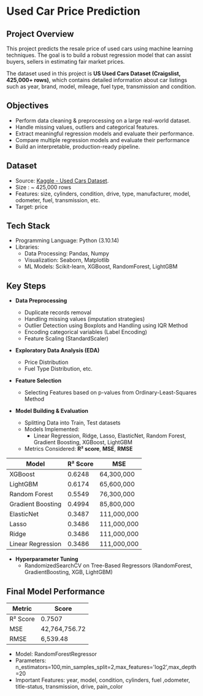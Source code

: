 # Used Car Price Prediction

## Project Overview
This project predicts the resale price of used cars using machine learning techniques. The goal is to build a robust regression model that can assist buyers, sellers in estimating fair market prices.

The dataset used in this project is **US Used Cars Dataset (Craigslist, 425,000+ rows)**, which contains detailed information about car listings such as year, brand, model, mileage, fuel type, transmission and condition.

## Objectives
* Perform data cleaning & preprocessing on a large real-world dataset.
* Handle missing values, outliers and categorical features.
* Extract meaningful regression models and evaluate their performance.
* Compare multiple regression models and evaluate their performance
* Build an interpretable, production-ready pipeline.

## Dataset
* Source: [Kaggle - Used Cars Dataset](https://www.kaggle.com/datasets/austinreese/craigslist-carstrucks-data/data).
* Size : ~ 425,000 rows
* Features: size, cylinders, condition, drive, type, manufacturer, model, odometer, fuel, transmission, etc.
* Target: price

## Tech Stack
* Programming Language: Python (3.10.14)
* Libraries:
  *  Data Processing: Pandas, Numpy
  *  Visualization: Seaborn, Matplotlib
  *  ML Models: Scikit-learn, XGBoost, RandomForest, LightGBM

## Key Steps  

- **Data Preprocessing**  
  - Duplicate records removal  
  - Handling missing values (imputation strategies)  
  - Outlier Detection using Boxplots and Handling using IQR Method  
  - Encoding categorical variables (Label Encoding)  
  - Feature Scaling (StandardScaler)  

- **Exploratory Data Analysis (EDA)**  
  - Price Distribution  
  - Fuel Type Distribution, etc.  

- **Feature Selection**  
  - Selecting Features based on p-values from Ordinary-Least-Squares Method  

- **Model Building & Evaluation**  
  - Splitting Data into Train, Test datasets  
  - Models Implemented:  
    - Linear Regression, Ridge, Lasso, ElasticNet, Random Forest, Gradient Boosting, XGBoost, LightGBM  
  - Metrics Considered: **R² score**, **MSE**, **RMSE**  

| Model              | R² Score |       MSE       |
|--------------------|----------|-----------------|
| XGBoost            | 0.6248   | 64,300,000      |
| LightGBM           | 0.6174   | 65,600,000      |
| Random Forest      | 0.5549   | 76,300,000      |
| Gradient Boosting  | 0.4994   | 85,800,000      |
| ElasticNet         | 0.3487   | 111,000,000     |
| Lasso              | 0.3486   | 111,000,000     |
| Ridge              | 0.3486   | 111,000,000     |
| Linear Regression  | 0.3486   | 111,000,000     |

- **Hyperparameter Tuning**  
  - RandomizedSearchCV on Tree-Based Regressors (RandomForest, GradientBoosting, XGB, LightGBM)
 
## Final Model Performance  
| Metric | Score |
|--------|------------------|
| R² Score | 0.7507 |
| MSE | 42,764,756.72 |
| RMSE | 6,539.48 |
- Model: RandomForestRegressor
- Parameters: n_estimators=100,min_samples_split=2,max_features='log2',max_depth=20
- Important Features: year, model, condition, cylinders, fuel ,odometer, title-status, transmission, drive, pain_color
       
